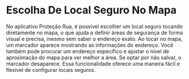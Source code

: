# Escolha De Local Seguro No Mapa

No aplicativo Proteção Rua, é possível escolher um local seguro tocando diretamente no mapa, o que ajuda a definir áreas de segurança de forma visual e precisa, mesmo sem saber o endereço exato. Ao tocar no mapa, um marcador aparece mostrando as informações do endereço. Você também pode procurar um endereço específico e ajustar o nível de aproximação do mapa para ver melhor a área. Se optar por não salvar, o marcador desaparece. Essa funcionalidade oferece uma maneira fácil e flexível de configurar locais seguros.
